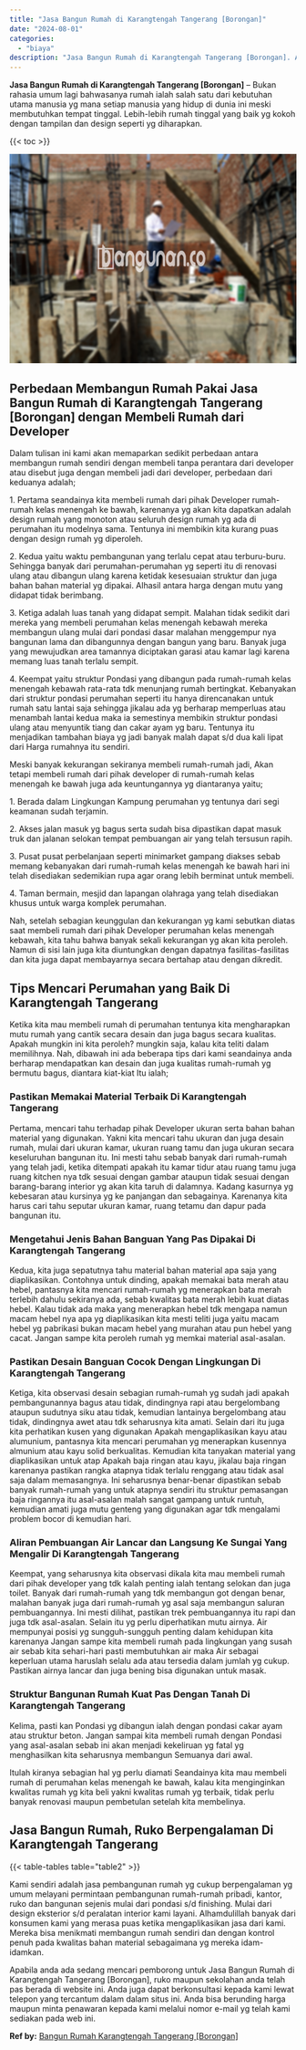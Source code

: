 ```yaml
---
title: "Jasa Bangun Rumah di Karangtengah Tangerang [Borongan]"
date: "2024-08-01"
categories: 
  - "biaya"
description: "Jasa Bangun Rumah di Karangtengah Tangerang [Borongan]. Apabila anda ada sedang mencari pemborong untuk Jasa Bangun Rumah di Karangtengah Tangerang [Boronga..."
---
```


**Jasa Bangun Rumah di Karangtengah Tangerang \[Borongan\]** – Bukan rahasia umum lagi bahwasanya rumah ialah salah satu dari kebutuhan utama manusia yg mana setiap manusia yang hidup di dunia ini meski membutuhkan tempat tinggal. Lebih-lebih rumah tinggal yang baik yg kokoh dengan tampilan dan design seperti yg diharapkan.

{{< toc >}}

![Jasa Bangun Rumah di Karangtengah Tangerang [Borongan]](/images/borong-bangunan-03.png)

## Perbedaan Membangun Rumah Pakai Jasa Bangun Rumah di Karangtengah Tangerang \[Borongan\] dengan Membeli Rumah dari Developer

Dalam tulisan ini kami akan memaparkan sedikit perbedaan antara membangun rumah sendiri dengan membeli tanpa perantara dari developer atau disebut juga dengan membeli jadi dari developer, perbedaan dari keduanya adalah;

1\. Pertama seandainya kita membeli rumah dari pihak Developer rumah-rumah kelas menengah ke bawah, karenanya yg akan kita dapatkan adalah design rumah yang monoton atau seluruh design rumah yg ada di perumahan itu modelnya sama. Tentunya ini membikin kita kurang puas dengan design rumah yg diperoleh.

2\. Kedua yaitu waktu pembangunan yang terlalu cepat atau terburu-buru. Sehingga banyak dari perumahan-perumahan yg seperti itu di renovasi ulang atau dibangun ulang karena ketidak kesesuaian struktur dan juga bahan bahan material yg dipakai. Alhasil antara harga dengan mutu yang didapat tidak berimbang.

3\. Ketiga adalah luas tanah yang didapat sempit. Malahan tidak sedikit dari mereka yang membeli perumahan kelas menengah kebawah mereka membangun ulang mulai dari pondasi dasar malahan menggempur nya bangunan lama dan dibangunnya dengan bangun yang baru. Banyak juga yang mewujudkan area tamannya diciptakan garasi atau kamar lagi karena memang luas tanah terlalu sempit.

4\. Keempat yaitu struktur Pondasi yang dibangun pada rumah-rumah kelas menengah kebawah rata-rata tdk menunjang rumah bertingkat. Kebanyakan dari struktur pondasi perumahan seperti itu hanya direncanakan untuk rumah satu lantai saja sehingga jikalau ada yg berharap memperluas atau menambah lantai kedua maka ia semestinya membikin struktur pondasi ulang atau menyuntik tiang dan cakar ayam yg baru. Tentunya itu menjadikan tambahan biaya yg jadi banyak malah dapat s/d dua kali lipat dari Harga rumahnya itu sendiri.

Meski banyak kekurangan sekiranya membeli rumah-rumah jadi, Akan tetapi membeli rumah dari pihak developer di rumah-rumah kelas menengah ke bawah juga ada keuntungannya yg diantaranya yaitu;

1\. Berada dalam Lingkungan Kampung perumahan yg tentunya dari segi keamanan sudah terjamin.

2\. Akses jalan masuk yg bagus serta sudah bisa dipastikan dapat masuk truk dan jalanan selokan tempat pembuangan air yang telah tersusun rapih.

3\. Pusat pusat perbelanjaan seperti minimarket gampang diakses sebab memang kebanyakan dari rumah-rumah kelas menengah ke bawah hari ini telah disediakan sedemikian rupa agar orang lebih berminat untuk membeli.

4\. Taman bermain, mesjid dan lapangan olahraga yang telah disediakan khusus untuk warga komplek perumahan.

Nah, setelah sebagian keunggulan dan kekurangan yg kami sebutkan diatas saat membeli rumah dari pihak Developer perumahan kelas menengah kebawah, kita tahu bahwa banyak sekali kekurangan yg akan kita peroleh. Namun di sisi lain juga kita diuntungkan dengan dapatnya fasilitas-fasilitas dan kita juga dapat membayarnya secara bertahap atau dengan dikredit.

## Tips Mencari Perumahan yang Baik Di Karangtengah Tangerang

Ketika kita mau membeli rumah di perumahan tentunya kita mengharapkan mutu rumah yang cantik secara desain dan juga bagus secara kualitas. Apakah mungkin ini kita peroleh? mungkin saja, kalau kita teliti dalam memilihnya. Nah, dibawah ini ada beberapa tips dari kami seandainya anda berharap mendapatkan kan desain dan juga kualitas rumah-rumah yg bermutu bagus, diantara kiat-kiat Itu ialah;

### Pastikan Memakai Material Terbaik Di Karangtengah Tangerang

Pertama, mencari tahu terhadap pihak Developer ukuran serta bahan bahan material yang digunakan. Yakni kita mencari tahu ukuran dan juga desain rumah, mulai dari ukuran kamar, ukuran ruang tamu dan juga ukuran secara keseluruhan bangunan itu. Ini mesti tahu sebab banyak dari rumah-rumah yang telah jadi, ketika ditempati apakah itu kamar tidur atau ruang tamu juga ruang kitchen nya tdk sesuai dengan gambar ataupun tidak sesuai dengan barang-barang interior yg akan kita taruh di dalamnya. Kadang kasurnya yg kebesaran atau kursinya yg ke panjangan dan sebagainya. Karenanya kita harus cari tahu seputar ukuran kamar, ruang tetamu dan dapur pada bangunan itu.

### Mengetahui Jenis Bahan Banguan Yang Pas Dipakai Di Karangtengah Tangerang

Kedua, kita juga sepatutnya tahu material bahan material apa saja yang diaplikasikan. Contohnya untuk dinding, apakah memakai bata merah atau hebel, pantasnya kita mencari rumah-rumah yg menerapkan bata merah terlebih dahulu sekiranya ada, sebab kwalitas bata merah lebih kuat diatas hebel. Kalau tidak ada maka yang menerapkan hebel tdk mengapa namun macam hebel nya apa yg diaplikasikan kita mesti teliti juga yaitu macam hebel yg pabrikasi bukan macam hebel yang murahan atau pun hebel yang cacat. Jangan sampe kita peroleh rumah yg memkai material asal-asalan.

### Pastikan Desain Banguan Cocok Dengan Lingkungan Di Karangtengah Tangerang

Ketiga, kita observasi desain sebagian rumah-rumah yg sudah jadi apakah pembangunannya bagus atau tidak, dindingnya rapi atau bergelombang ataupun sudutnya siku atau tidak, kemudian lantainya bergelombang atau tidak, dindingnya awet atau tdk seharusnya kita amati. Selain dari itu juga kita perhatikan kusen yang digunakan Apakah mengaplikasikan kayu atau alumunium, pantasnya kita mencari perumahan yg menerapkan kusennya almunium atau kayu solid berkualitas. Kemudian kita tanyakan material yang diaplikasikan untuk atap Apakah baja ringan atau kayu, jikalau baja ringan karenanya pastikan rangka atapnya tidak terlalu renggang atau tidak asal saja dalam memasangnya. Ini seharusnya benar-benar dipastikan sebab banyak rumah-rumah yang untuk atapnya sendiri itu struktur pemasangan baja ringannya itu asal-asalan malah sangat gampang untuk runtuh, kemudian amati juga mutu genteng yang digunakan agar tdk mengalami problem bocor di kemudian hari.

### Aliran Pembuangan Air Lancar dan Langsung Ke Sungai Yang Mengalir Di Karangtengah Tangerang

Keempat, yang seharusnya kita observasi dikala kita mau membeli rumah dari pihak developer yang tdk kalah penting ialah tentang selokan dan juga toilet. Banyak dari rumah-rumah yang tdk membangun got dengan benar, malahan banyak juga dari rumah-rumah yg asal saja membangun saluran pembuangannya. Ini mesti dilihat, pastikan trek pembuangannya itu rapi dan juga tdk asal-asalan. Selain itu yg perlu diperhatikan mutu airnya. Air mempunyai posisi yg sungguh-sungguh penting dalam kehidupan kita karenanya Jangan sampe kita membeli rumah pada lingkungan yang susah air sebab kita sehari-hari pasti membutuhkan air maka Air sebagai keperluan utama haruslah selalu ada atau tersedia dalam jumlah yg cukup. Pastikan airnya lancar dan juga bening bisa digunakan untuk masak.

### Struktur Bangunan Rumah Kuat Pas Dengan Tanah Di Karangtengah Tangerang

Kelima, pasti kan Pondasi yg dibangun ialah dengan pondasi cakar ayam atau struktur beton. Jangan sampai kita membeli rumah dengan Pondasi yang asal-asalan sebab ini akan menjadi kekeliruan yg fatal yg menghasilkan kita seharusnya membangun Semuanya dari awal.

Itulah kiranya sebagian hal yg perlu diamati Seandainya kita mau membeli rumah di perumahan kelas menengah ke bawah, kalau kita menginginkan kwalitas rumah yg kita beli yakni kwalitas rumah yg terbaik, tidak perlu banyak renovasi maupun pembetulan setelah kita membelinya.

## Jasa Bangun Rumah, Ruko Berpengalaman Di Karangtengah Tangerang

{{< table-tables table="table2" >}}

Kami sendiri adalah jasa pembangunan rumah yg cukup berpengalaman yg umum melayani permintaan pembangunan rumah-rumah pribadi, kantor, ruko dan bangunan sejenis mulai dari pondasi s/d finishing. Mulai dari design eksterior s/d peralatan interior kami layani. Alhamdulillah banyak dari konsumen kami yang merasa puas ketika mengaplikasikan jasa dari kami. Mereka bisa menikmati membangun rumah sendiri dan dengan kontrol penuh pada kwalitas bahan material sebagaimana yg mereka idam-idamkan.

Apabila anda ada sedang mencari pemborong untuk Jasa Bangun Rumah di Karangtengah Tangerang \[Borongan\], ruko maupun sekolahan anda telah pas berada di website ini. Anda juga dapat berkonsultasi kepada kami lewat telepon yang tercantum dalam dalam situs ini. Anda bisa berunding harga maupun minta penawaran kepada kami melalui nomor e-mail yg telah kami sediakan pada web ini.

**Ref by:** [Bangun Rumah Karangtengah Tangerang [Borongan]](https://id.wikipedia.org/wiki/Bangun)
